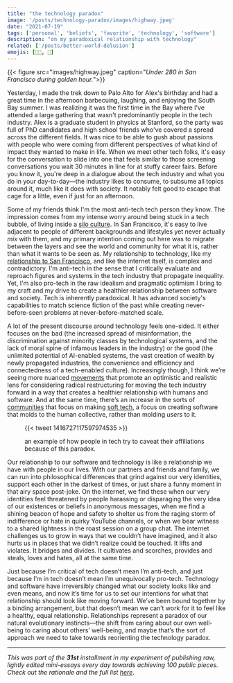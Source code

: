 ```yaml
---
title: "the technology paradox"
image: '/posts/technology-paradox/images/highway.jpeg'
date: "2021-07-19"
tags: ['personal', 'beliefs', 'favorite', 'technology', 'software']
description: "on my paradoxical relationship with technology"
related: ['/posts/better-world-delusion']
emojis: [🧑‍💻, 📱]
---
```


{{< figure src="images/highway.jpeg" caption="*Under 280 in San Francisco during golden hour.*">}}

Yesterday, I made the trek down to Palo Alto for Alex's birthday and had a great time in the afternoon barbecuing, laughing, and enjoying the South Bay summer. I was realizing it was the first time in the Bay where I've attended a large gathering that wasn't predominantly people in the tech industry. Alex is a graduate student in physics at Stanford, so the party was full of PhD candidates and high school friends who've covered a spread across the different fields. It was nice to be able to gush about passions with people who were coming from different perspectives of what kind of impact they wanted to make in life. When we meet other tech folks, it's easy for the conversation to slide into one that feels similar to those screening conversations you wait 30 minutes in line for at stuffy career fairs. Before you know it, you're deep in a dialogue about the tech industry and what you do in your day-to-day—the industry likes to consume, to subsume all topics around it, much like it does with society. It notably felt good to escape that cage for a little, even if just for an afternoon.

Some of my friends think I'm the most anti-tech tech person they know. The impression comes from my intense worry around being stuck in a tech bubble, of living inside a [silo culture](https://spencerchang.substack.com/p/the-solo-culture). In San Francisco, it's easy to live adjacent to people of different backgrounds and lifestyles yet never actually *mix* with them, and my primary intention coming out here was to migrate between the layers and see the world and community for what it is, rather than what it wants to be seen as. My relationship to technology, like my [relationship to San Francisco](/posts/better-world-delusion/), and like the internet itself, is complex and contradictory. I'm anti-tech in the sense that I critically evaluate and reproach figures and systems in the tech industry that propagate inequality. Yet, I'm also pro-tech in the raw idealism and pragmatic optimism I bring to my craft and my drive to create a healthier relationship between software and society. Tech is inherently paradoxical. It has advanced society's capabilities to match science fiction of the past while creating never-before-seen problems at never-before-matched scale.

A lot of the present discourse around technology feels one-sided. It either focuses on the bad (the increased spread of misinformation, the discrimination against minority classes by technological systems, and the lack of moral spine of infamous leaders in the industry) or the good (the unlimited potential of AI-enabled systems, the vast creation of wealth by newly propagated industries, the convenience and efficiency and connectedness of a tech-enabled culture). Increasingly though, I think we’re seeing more nuanced [movements](http://reboothq.substack.com) that promote an optimistic and realistic lens for considering radical restructuring for moving the tech industry forward in a way that creates a healthier relationship with humans and software. And at the same time, there’s an increase in the sorts of [communities](https://tinyfactories.space/) that focus on making [soft tech](https://mmm.page/helena.soft_tech), a focus on creating software that molds to the human collective, rather than molding *users* to it.


<figure class="embed">
    {{< tweet 1416727117597974535 >}}
    <figcaption><p>an example of how people in tech try to caveat their affiliations because of this paradox.</p></figcaption>
</figure>

Our relationship to our software and technology is like a relationship we have with people in our lives. With our partners and friends and family, we can run into philosophical differences that grind against our very identities, support each other in the darkest of times, or just share a funny moment in that airy space post-joke. On the internet, we find these when our very identities feel threatened by people harassing or disparaging the very idea of our existences or beliefs in anonymous messages, when we find a shining beacon of hope and safety to shelter us from the raging storm of indifference or hate in quirky YouTube channels, or when we bear witness to a shared lightness in the roast session on a group chat. The internet challenges us to grow in ways that we couldn’t have imagined, and it also hurts us in places that we didn’t realize could be touched. It lifts and violates. It bridges and divides. It cultivates and scorches, provides and steals, loves and hates, all at the same time.

Just because I’m critical of tech doesn’t mean I’m anti-tech, and just because I’m in tech doesn’t mean I’m unequivocally pro-tech. Technology and software have irreversibly changed what our society looks like and even means, and now it’s time for us to set our intentions for what that relationship should look like moving forward. We’ve been bound together by a binding arrangement, but that doesn’t mean we can’t work for it to feel like a healthy, equal relationship. Relationships represent a paradox of our natural evolutionary instincts—the shift from caring about our own well-being to caring about others’ well-being, and maybe that’s the sort of approach we need to take towards reorienting the technology paradox.

----------

*This was part of the* ***31st*** *installment in my experiment of publishing raw, lightly edited mini-essays every day towards achieving 100 public pieces. Check out the rationale and the full list* [*here*](/experiments/100posts/).
